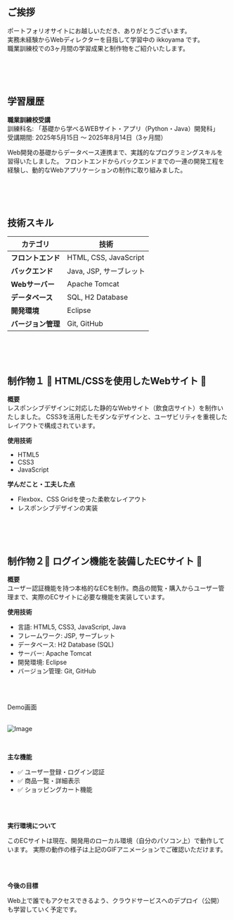 <br>

## ご挨拶
ポートフォリオサイトにお越しいただき、ありがとうございます。<br>
実務未経験からWebディレクターを目指して学習中の ikkoyama です。<br>
職業訓練校での3ヶ月間の学習成果と制作物をご紹介いたします。

<br>
<br>
<br>

## 学習履歴


**職業訓練校受講**<br>
訓練科名: 「基礎から学べるWEBサイト・アプリ（Python・Java）開発科」<br>
受講期間: 2025年5月15日 ～ 2025年8月14日（3ヶ月間）

Web開発の基礎からデータベース連携まで、実践的なプログラミングスキルを習得いたしました。
フロントエンドからバックエンドまでの一連の開発工程を経験し、動的なWebアプリケーションの制作に取り組みました。

<br>
<br>
<br>

## 技術スキル

| カテゴリ | 技術 |
|----------|------|
| **フロントエンド** | HTML, CSS, JavaScript |
| **バックエンド** | Java, JSP, サーブレット |
| **Webサーバー** | Apache Tomcat |
| **データベース** | SQL, H2 Database |
| **開発環境** | Eclipse |
| **バージョン管理** | Git, GitHub |

<br>
<br>
<br>

## 制作物１ 📌 **HTML/CSSを使用したWebサイト** 📌




**概要**  
レスポンシブデザインに対応した静的なWebサイト（飲食店サイト）を制作いたしました。
CSS3を活用したモダンなデザインと、ユーザビリティを重視したレイアウトで構成されています。

**使用技術**
- HTML5
- CSS3
- JavaScript

**学んだこと・工夫した点**
- Flexbox、CSS Gridを使った柔軟なレイアウト
- レスポンシブデザインの実装

<br>
<br>
<br>

## 制作物２📌 **ログイン機能を装備したECサイト** 📌


**概要**  
ユーザー認証機能を持つ本格的なECを制作。商品の閲覧・購入からユーザー管理まで、実際のECサイトに必要な機能を実装しています。

**使用技術**
- 言語: HTML5, CSS3, JavaScript, Java
- フレームワーク: JSP, サーブレット
- データベース: H2 Database (SQL)
- サーバー: Apache Tomcat
- 開発環境: Eclipse
- バージョン管理: Git, GitHub
  
<br>
<br>

Demo画面
<br>
<br>

![Image](https://github.com/user-attachments/assets/886ea93a-73a9-4bb2-b454-3f7109bfea64)

<br>

**主な機能**
- ✅ ユーザー登録・ログイン認証
- ✅ 商品一覧・詳細表示
- ✅ ショッピングカート機能

<br>
<br>

**実行環境について**

このECサイトは現在、開発用のローカル環境（自分のパソコン上）で動作しています。
実際の動作の様子は上記のGIFアニメーションでご確認いただけます。

<br>
<br>

**今後の目標**

Web上で誰でもアクセスできるよう、クラウドサービスへのデプロイ（公開）も学習していく予定です。

<br>
<br>
